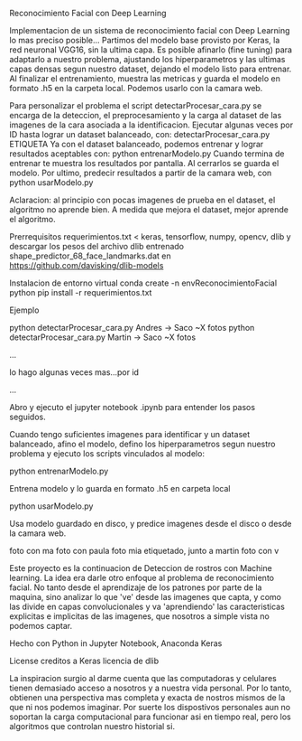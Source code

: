 
Reconocimiento Facial con Deep Learning


Implementacion de un sistema de reconocimiento facial con Deep Learning lo mas preciso posible...
Partimos del modelo base provisto por Keras, la red neuronal VGG16, sin la ultima capa.
Es posible afinarlo (fine tuning) para adaptarlo a nuestro problema, ajustando los hiperparametros y las ultimas capas densas segun nuestro dataset, dejando el modelo listo para entrenar. 
Al finalizar el entrenamiento, muestra las metricas y guarda el modelo en formato .h5 en la carpeta local. 
Podemos usarlo con la camara web.


Para personalizar el problema el script detectarProcesar_cara.py se encarga de la deteccion, el preprocesamiento y la carga al dataset de las imagenes de la cara asociada a la identificacion.
Ejecutar algunas veces por ID hasta lograr un dataset balanceado, con: detectarProcesar_cara.py ETIQUETA
Ya con el dataset balanceado, podemos entrenar y lograr resultados aceptables con: python entrenarModelo.py
Cuando termina de entrenar te muestra los resultados por pantalla. Al cerrarlos se guarda el modelo.
Por ultimo, predecir resultados a partir de la camara web, con python usarModelo.py 

Aclaracion: al principio con pocas imagenes de prueba en el dataset, el algoritmo no aprende bien.
A medida que mejora el dataset, mejor aprende el algoritmo.


Prerrequisitos
requerimientos.txt < keras, tensorflow, numpy, opencv, dlib
y descargar los pesos del archivo dlib entrenado shape_predictor_68_face_landmarks.dat
en https://github.com/davisking/dlib-models


Instalacion de entorno virtual
conda create -n envReconocimientoFacial python
pip install -r requerimientos.txt


Ejemplo

python detectarProcesar_cara.py Andres  ->  Saco ~X fotos
python detectarProcesar_cara.py Martin  ->  Saco ~X fotos

...

lo hago algunas veces mas...por id

...

Abro y ejecuto el jupyter notebook .ipynb para entender los pasos seguidos.

Cuando tengo suficientes imagenes para identificar y un dataset balanceado, afino el modelo, defino los hiperparametros segun nuestro problema y ejecuto los scripts vinculados al modelo:

python entrenarModelo.py

Entrena modelo y lo guarda en formato .h5 en carpeta local

python usarModelo.py

Usa modelo guardado en disco, y predice imagenes desde el disco o desde la camara web.

foto con ma
foto con paula
foto mia etiquetado, junto a martin
foto con v



Este proyecto es la continuacion  de Deteccion de rostros con Machine learning.
La idea era darle otro enfoque al problema de reconocimiento facial. No tanto desde el aprendizaje de los patrones por parte de la maquina, sino analizar lo que 've' desde las imagenes que capta, y como las divide en capas convolucionales y va 'aprendiendo' las caracteristicas explicitas e implicitas de las imagenes, que nosotros a simple vista no podemos captar. 


Hecho con
Python in Jupyter Notebook, Anaconda 
Keras


License
creditos a Keras
licencia de dlib


La inspiracion surgio al darme cuenta que las computadoras y celulares tienen demasiado acceso a nosotros y a nuestra vida personal. Por lo tanto, obtienen una perspectiva mas completa y exacta de nostros mismos de la que ni nos podemos imaginar. 
Por suerte los dispostivos personales aun no soportan la carga computacional para funcionar asi en tiempo real, pero los algoritmos que controlan nuestro historial si.
